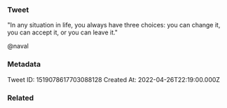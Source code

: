 ### Tweet
"In any situation in life, you always have three choices: you can change it, you can accept it, or you can leave it."

@naval

### Metadata
Tweet ID: 1519078617703088128
Created At: 2022-04-26T22:19:00.000Z

### Related


